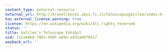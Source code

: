 ```yaml
---
content_type: external-resource
external_url: http://brunelleschi.imss.fi.it/telescopiogalileo/index.html
has_external_license_warning: true
license: https://en.wikipedia.org/wiki/All_rights_reserved
status: ''
title: Galileo's Telescope Exhibit
uid: 12ca44bd-70b3-450f-ab9e-e431a0d76517
wayback_url: ''
---
```

